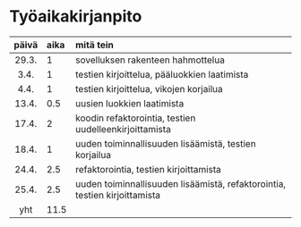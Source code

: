 # Työaikakirjanpito

| päivä | aika | mitä tein |
| :---: |:-----| :-----|
| 29.3. | 1    | sovelluksen rakenteen hahmottelua |
| 3.4.  | 1    | testien kirjoittelua, pääluokkien laatimista |
| 4.4.  | 1    | testien kirjoittelua, vikojen korjailua |
| 13.4. | 0.5  | uusien luokkien laatimista |
| 17.4. | 2    | koodin refaktorointia, testien uudelleenkirjoittamista |
| 18.4. | 1    | uuden toiminnallisuuden lisäämistä, testien korjailua |
| 24.4. | 2.5  | refaktorointia, testien kirjoittamista |
| 25.4. | 2.5  | uuden toiminnallisuuden lisäämistä, refaktorointia, testien kirjoittamista |
| yht   | 11.5  | |
